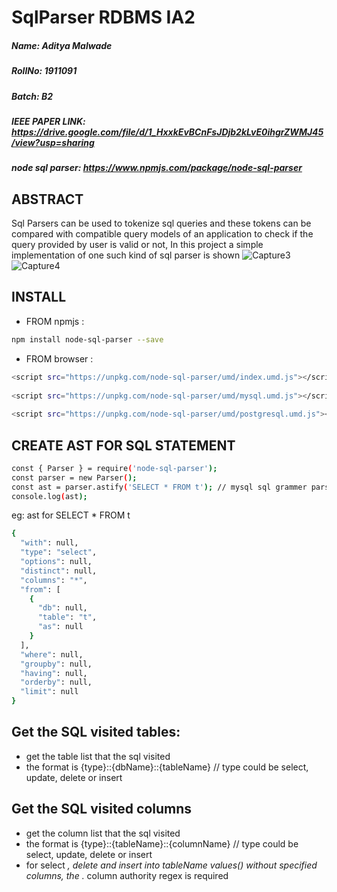 # SqlParser RDBMS IA2 #
#####  Name: Aditya Malwade #####
##### RollNo: 1911091 #####
##### Batch: B2 #####
##### IEEE PAPER LINK: https://drive.google.com/file/d/1_HxxkEvBCnFsJDjb2kLvE0ihgrZWMJ45/view?usp=sharing #####
##### node sql parser: https://www.npmjs.com/package/node-sql-parser #####
## ABSTRACT ##
Sql Parsers can be used to tokenize sql queries and these tokens can be compared with compatible query models of an application to check if the query provided by user is valid or not, In this project a simple implementation of one such kind of sql parser is shown
![Capture3](https://user-images.githubusercontent.com/69159108/115992915-bc4e1c80-a5ed-11eb-9eaf-9737c9b58f47.PNG)
![Capture4](https://user-images.githubusercontent.com/69159108/115992878-93c62280-a5ed-11eb-8b5a-3327b9687b99.PNG)
## INSTALL ##
* FROM npmjs : 
``` bash 
npm install node-sql-parser --save 
```
* FROM browser :
``` bash
<script src="https://unpkg.com/node-sql-parser/umd/index.umd.js"></script>
 
<script src="https://unpkg.com/node-sql-parser/umd/mysql.umd.js"></script>
 
<script src="https://unpkg.com/node-sql-parser/umd/postgresql.umd.js"></script> 
```
## CREATE AST FOR SQL STATEMENT ##
``` bash
const { Parser } = require('node-sql-parser');
const parser = new Parser();
const ast = parser.astify('SELECT * FROM t'); // mysql sql grammer parsed by default
console.log(ast);
```
eg: ast for SELECT * FROM t
``` bash
{
  "with": null,
  "type": "select",
  "options": null,
  "distinct": null,
  "columns": "*",
  "from": [
    {
      "db": null,
      "table": "t",
      "as": null
    }
  ],
  "where": null,
  "groupby": null,
  "having": null,
  "orderby": null,
  "limit": null
}
```
## Get the SQL visited tables: ## 
* get the table list that the sql visited
* the format is {type}::{dbName}::{tableName} // type could be select, update, delete or insert

## Get the SQL visited columns ##
* get the column list that the sql visited
* the format is {type}::{tableName}::{columnName} // type could be select, update, delete or insert
* for select *, delete and insert into tableName values() without specified columns, the .* column authority regex is required
